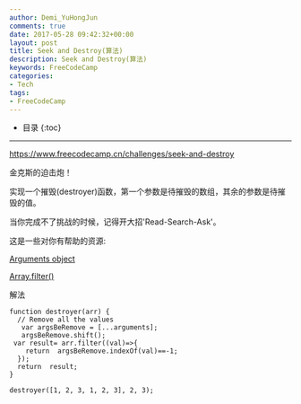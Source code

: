 ```yaml
---
author: Demi_YuHongJun
comments: true
date: 2017-05-28 09:42:32+00:00
layout: post
title: Seek and Destroy(算法)
description: Seek and Destroy(算法)
keywords: FreeCodeCamp
categories:
- Tech
tags:
- FreeCodeCamp
---
```

* 目录
{:toc}
---
https://www.freecodecamp.cn/challenges/seek-and-destroy

金克斯的迫击炮！

实现一个摧毁(destroyer)函数，第一个参数是待摧毁的数组，其余的参数是待摧毁的值。

当你完成不了挑战的时候，记得开大招'Read-Search-Ask'。

这是一些对你有帮助的资源:

[Arguments object](https://developer.mozilla.org/zh-CN/docs/Web/JavaScript/Reference/Functions/arguments)

[Array.filter()](https://developer.mozilla.org/zh-CN/docs/Web/JavaScript/Reference/Global_Objects/Array/filter)

解法
```
function destroyer(arr) {
  // Remove all the values
   var argsBeRemove = [...arguments];
   argsBeRemove.shift();
 var result= arr.filter((val)=>{
    return  argsBeRemove.indexOf(val)==-1;
  });
  return  result;
}

destroyer([1, 2, 3, 1, 2, 3], 2, 3);

```
